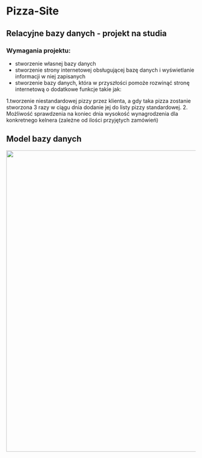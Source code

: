 # Pizza-Site
## Relacyjne bazy danych - projekt na studia

### Wymagania projektu:

- stworzenie własnej bazy danych
- stworzenie strony internetowej obsługującej bazę danych i wyświetlanie informacji w niej zapisanych
- stworzenie bazy danych, która w przyszłości pomoże rozwinąć stronę internetową o dodatkowe funkcje takie jak:

1.tworzenie niestandardowej pizzy przez klienta, a gdy taka pizza zostanie stworzona 3 razy w ciągu dnia dodanie jej
  do listy pizzy standardowej.
2. Możliwość sprawdzenia na koniec dnia wysokość wynagrodzenia dla konkretnego kelnera (zależne od ilości przyjętych zamówień)

## Model bazy danych
<img src= "https://github.com/lukaszj98/Pizza-Site/blob/master/Relation.png" width="800" height="800" />
